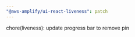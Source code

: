 ```yaml
---
"@aws-amplify/ui-react-liveness": patch
---
```


chore(liveness): update progress bar to remove pin

